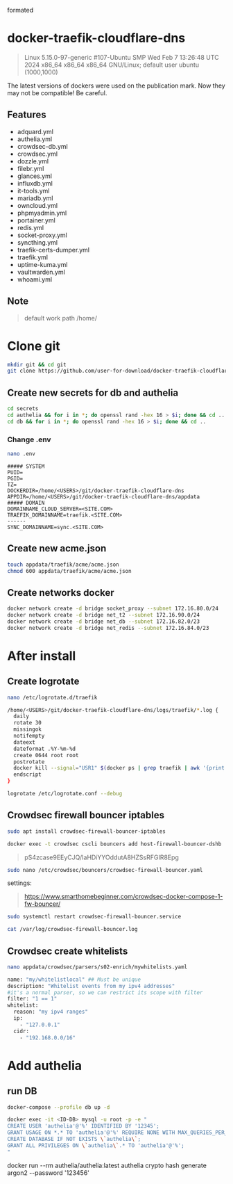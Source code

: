 formated
# docker-traefik-cloudflare-dns
> Linux 5.15.0-97-generic #107-Ubuntu SMP Wed Feb 7 13:26:48 UTC 2024 x86_64 x86_64 x86_64 GNU/Linux; default user ubuntu (1000,1000)

The latest versions of dockers were used on the publication mark. Now they may not be compatible! Be careful.

## Features
- adquard.yml
- authelia.yml
- crowdsec-db.yml
- crowdsec.yml
- dozzle.yml
- filebr.yml
- glances.yml
- influxdb.yml
- it-tools.yml
- mariadb.yml
- owncloud.yml
- phpmyadmin.yml
- portainer.yml
- redis.yml
- socket-proxy.yml
- syncthing.yml
- traefik-certs-dumper.yml
- traefik.yml
- uptime-kuma.yml
- vaultwarden.yml
- whoami.yml

## Note
> default work path /home/<USERS>

# Clone git
```bash
mkdir git && cd git
git clone https://github.com/user-for-download/docker-traefik-cloudflare-dns.git
```

## Create new secrets for db and authelia
```bash
cd secrets
cd authelia && for i in *; do openssl rand -hex 16 > $i; done && cd ..
cd db && for i in *; do openssl rand -hex 16 > $i; done && cd ..
```
### Change .env
```bash
nano .env
```
```env
##### SYSTEM
PUID=
PGID=
TZ=
DOCKERDIR=/home/<USERS>/git/docker-traefik-cloudflare-dns
APPDIR=/home/<USERS>/git/docker-traefik-cloudflare-dns/appdata
##### DOMAIN
DOMAINNAME_CLOUD_SERVER=<SITE.COM>
TRAEFIK_DOMAINNAME=traefik.<SITE.COM>
------
SYNC_DOMAINNAME=sync.<SITE.COM>
```
## Create new acme.json
```bash
touch appdata/traefik/acme/acme.json
chmod 600 appdata/traefik/acme/acme.json
```
## Create networks docker
```bash
docker network create -d bridge socket_proxy --subnet 172.16.80.0/24
docker network create -d bridge net_t2 --subnet 172.16.90.0/24
docker network create -d bridge net_db --subnet 172.16.82.0/23
docker network create -d bridge net_redis --subnet 172.16.84.0/23
```
# After install
## Create logrotate
```bash
nano /etc/logrotate.d/traefik  
```
```bash
/home/<USERS>/git/docker-traefik-cloudflare-dns/logs/traefik/*.log {
  daily
  rotate 30
  missingok
  notifempty
  dateext
  dateformat .%Y-%m-%d
  create 0644 root root
  postrotate
  docker kill --signal="USR1" $(docker ps | grep traefik | awk '{print $1}')
  endscript
}
```
```bash
logrotate /etc/logrotate.conf --debug  
```
## Crowdsec firewall bouncer iptables
```bash
sudo apt install crowdsec-firewall-bouncer-iptables
```
```bash
docker exec -t crowdsec cscli bouncers add host-firewall-bouncer-dshb
```
> pS4zcase9EEyCJQ/IaHDiYYOddutA8HZSsRFGIR8Epg
```bash
sudo nano /etc/crowdsec/bouncers/crowdsec-firewall-bouncer.yaml
```
settings:
> https://www.smarthomebeginner.com/crowdsec-docker-compose-1-fw-bouncer/

```bash	
sudo systemctl restart crowdsec-firewall-bouncer.service
```
```bash	
cat /var/log/crowdsec-firewall-bouncer.log
```
## Crowdsec create whitelists
```bash	
nano appdata/crowdsec/parsers/s02-enrich/mywhitelists.yaml
```
```bash
name: "my/whitelistlocal" ## Must be unique
description: "Whitelist events from my ipv4 addresses"
#it's a normal parser, so we can restrict its scope with filter
filter: "1 == 1"
whitelist:
  reason: "my ipv4 ranges"
  ip:
    - "127.0.0.1"
  cidr:
    - "192.168.0.0/16"
```
# Add authelia
## run DB 
```bash	
docker-compose --profile db up -d
```
```bash	
docker exec -it <ID-DB> mysql -u root -p -e "
CREATE USER 'authelia'@'%' IDENTIFIED BY '12345';
GRANT USAGE ON *.* TO 'authelia'@'%' REQUIRE NONE WITH MAX_QUERIES_PER_HOUR 0 MAX_CONNECTIONS_PER_HOUR 0 MAX_UPDATES_PER_HOUR 0 MAX_USER_CONNECTIONS 0;
CREATE DATABASE IF NOT EXISTS \`authelia\`;
GRANT ALL PRIVILEGES ON \`authelia\`.* TO 'authelia'@'%';
"
```
docker run --rm authelia/authelia:latest authelia crypto hash generate argon2 --password '123456'